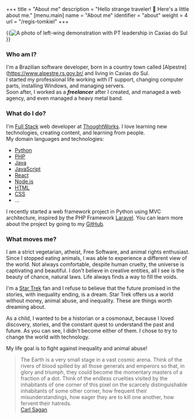 +++
title = "About me"
description = "Hello strange traveler! 🖖 Here's a little about me."
[menu.main]
  name = "About me"
  identifier = "about"
  weight = 4
  url = "/regis-tomkiel"
+++

{{<image src="images/tomkiel_petista.jpg" alt="A photo of left-wing demonstration with PT leadership in Caxias do Sul" caption="A photo with PT leader (Pepe Vargas) in Caxias do Sul - 2021">}}
### Who am I?
I'm a Brazilian software developer, born in a country town called [Alpestre](https://www.alpestre.rs.gov.br/ and living in Caxias do Sul.  
I started my professional life working with IT support, changing computer parts, installing Windows, and managing servers.  
Soon after, I worked as a ***freelancer*** after I created, and managed a web agency, and even managed a heavy metal band.

### What do I do?
I'm [Full Stack](https://www.linkedin.com/in/regis-tomkiel) web developer at [ThoughtWorks](https://www.thoughtworks.com/). I love learning new technologies, creating content, and learning from people.    
My domain languages and technologies:
 - [Python](https://www.python.org/)
 - [PHP](https://www.php.net/)
 - [Java](https://www.java.com/pt_BR/)
 - [JavaScript](https://www.javascript.com/)
 - [React](https://reactjs.org/)
 - [Node.js](https://nodejs.org/)
 - [HTML](https://www.w3.org/TR/html/)
 - [CSS](https://www.w3.org/Style/)
 - ...

I recently started a web framework project in Python using MVC architecture, inspired by the PHP Framework [Laravel](https://laravel.com/). You can learn more about the project by going to my [GitHub](https://github.com/getfalafel).

### What moves me?
I am a strict vegetarian, atheist, Free Software, and animal rights enthusiast.
Since I stopped eating animals, I was able to experience a different view of the world. Not always comfortable, despite human cruelty, the universe is captivating and beautiful.
I don't believe in creative entities, all I see is the beauty of chance, natural laws. Life always finds a way to fill the voids.

I'm a [Star Trek](https://pt.wikipedia.org/wiki/Star_Trek) fan and I refuse to believe that the future promised in the stories, with inequality ending, is a dream.
Star Trek offers us a world without money, animal abuse, and inequality. These are things worth dreaming about.

As a child, I wanted to be a historian or a cosmonaut, because I loved discovery, stories, and the constant quest to understand the past and future. As you can see, I didn't become either of them. I chose to try to change the world with technology.   

My life goal is to fight against inequality and animal abuse!

> The Earth is a very small stage in a vast cosmic arena. Think of the rivers of blood spilled by all those generals and emperors so that, in glory and triumph, they could become the momentary masters of a fraction of a dot. Think of the endless cruelties visited by the inhabitants of one corner of this pixel on the scarcely distinguishable inhabitants of some other corner, how frequent their misunderstandings, how eager they are to kill one another, how fervent their hatreds.  
> [Carl Sagan](https://en.wikipedia.org/wiki/Carl_Sagan)




